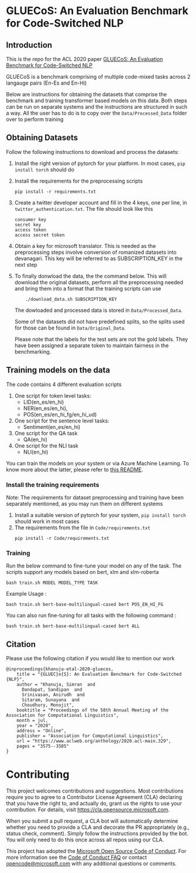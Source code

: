# GLUECoS: An Evaluation Benchmark for Code-Switched NLP
## Introduction
This is the repo for the ACL 2020 paper [GLUECoS: An Evaluation Benchmark for Code-Switched NLP](https://www.aclweb.org/anthology/2020.acl-main.329/)

GLUECoS is a benchmark comprising of multiple code-mixed tasks across 2 langauge pairs (En-Es and En-Hi)

Below are instructions for obtaining the datasets that comprise the benchmark and training transformer based models on this data. Both steps can be run on separate systems and the instructions are structured in such a way. All the user has to do is to copy over the `Data/Processed_Data` folder over to perform training

## Obtaining Datasets
Follow the following instructions to download and process the datasets:
1. Install the right version of pytorch for your platform. In most cases, `pip install torch` should do
2. Install the requirements for the preprocessing scripts
    ```
    pip install -r requirements.txt
    ```
3. Create a twitter developer account and fill in the 4 keys, one per line,  in `twitter_authentication.txt`. The file should look like this
    ```
    consumer key
    secret key
    access token
    access secret token
    ```
    
3. Obtain a key for microsoft translator. This is needed as the preprocessing steps involve conversion of romanized datasets into devanagari. This key will be referred to as SUBSCRIPTION_KEY in the next step
4. To finally donwload the data, the the command below. This will download the original datasets, perform all the preprocessing needed and bring them into a format that the training scripts can use
    ```
        ./download_data.sh SUBSCRIPTION_KEY
    ```
    The dowloaded and processed data is stored in `Data/Processed_Data`. 
    
    Some of the datasets did not have predefined splits, so the splits used for those can be found in `Data/Original_Data`.

    Please note that the labels for the test sets are not the gold labels. They have been assigned a separate token to maintain fairness in the benchmarking.

## Training models on the data
The code contains 4 different evaluation scripts
1. One script for token level tasks:
    - LID(en_es/en_hi)
    - NER(en_es/en_hi),
    - POS(en_es/en_hi_fg/en_hi_ud)
2. One script for the sentence level tasks:
    - Sentiment(en_es/en_hi)
3. One script for the QA task 
    - QA(en_hi)
4. One script for the NLI task
    - NLI(en_hi)

You can train the models on your system or via Azure Machine Learning. To know more about the latter, please refer to [this README](azure_ml/README.md).

### Install the training requirements  
Note: The requirements for dataset preprocessing and training have been separately mentioned, as you may run them on different systems
1. Install a suitable version of pytorch for your system, `pip install torch` should work in most cases
2. The requirements from the file in `Code/requirements.txt`
    ```
    pip install -r Code/requirements.txt
    ```
### Training
Run the below command to fine-tune your model on any of the task. The scripts support any models based on bert, xlm and xlm-roberta

```
bash train.sh MODEL MODEL_TYPE TASK 
```
Example Usage :
```    
bash train.sh bert-base-multilingual-cased bert POS_EN_HI_FG
```
You can also run fine-tuning for all tasks with the following command :
```
bash train.sh bert-base-multilingual-cased bert ALL
```

## Citation
Please use the following citation if you would like to mention our work
```
@inproceedings{khanuja-etal-2020-gluecos,
    title = "{GLUEC}o{S}: An Evaluation Benchmark for Code-Switched {NLP}",
    author = "Khanuja, Simran  and
      Dandapat, Sandipan  and
      Srinivasan, Anirudh  and
      Sitaram, Sunayana  and
      Choudhury, Monojit",
    booktitle = "Proceedings of the 58th Annual Meeting of the Association for Computational Linguistics",
    month = jul,
    year = "2020",
    address = "Online",
    publisher = "Association for Computational Linguistics",
    url = "https://www.aclweb.org/anthology/2020.acl-main.329",
    pages = "3575--3585"
}
```

# Contributing

This project welcomes contributions and suggestions.  Most contributions require you to agree to a
Contributor License Agreement (CLA) declaring that you have the right to, and actually do, grant us
the rights to use your contribution. For details, visit https://cla.opensource.microsoft.com.

When you submit a pull request, a CLA bot will automatically determine whether you need to provide
a CLA and decorate the PR appropriately (e.g., status check, comment). Simply follow the instructions
provided by the bot. You will only need to do this once across all repos using our CLA.

This project has adopted the [Microsoft Open Source Code of Conduct](https://opensource.microsoft.com/codeofconduct/).
For more information see the [Code of Conduct FAQ](https://opensource.microsoft.com/codeofconduct/faq/) or
contact [opencode@microsoft.com](mailto:opencode@microsoft.com) with any additional questions or comments.
